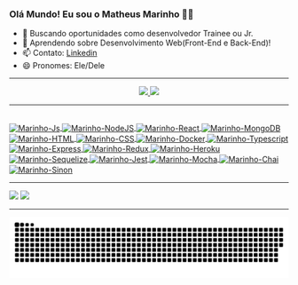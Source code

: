 ### Olá Mundo! Eu sou o Matheus Marinho 🥷🏽

- 🔭 Buscando oportunidades como desenvolvedor Trainee ou Jr.
- 🌱 Aprendendo sobre Desenvolvimento Web(Front-End e Back-End)!
- 📫 Contato: [Linkedin](https://www.linkedin.com/in/matheus-marinhodsp/)
- 😄 Pronomes: Ele/Dele
<hr />
<div align="center">
  <a href="https://github.com/matheusnff85">
  <img height="150em" src="https://github-readme-stats.vercel.app/api?username=matheusnff85&show_icons=true&theme=vision-friendly-dark&include_all_commits=false&count_private=true"/>
  <img height="150em" src="https://github-readme-stats.vercel.app/api/top-langs/?username=matheusnff85&layout=compact&langs_count=7&theme=vision-friendly-dark"/>
</div>
<hr />
<div style="display: inline_block"><br>
  <img align="center" alt="Marinho-Js" height="35" width="100" src="https://img.shields.io/badge/JavaScript-F7DF1E?style=for-the-badge&logo=javascript&logoColor=black">

  <img align="center" alt="Marinho-NodeJS" height="35" width="100" src="https://img.shields.io/badge/Node.js-43853D?style=for-the-badge&logo=node.js&logoColor=white">

  <img align="center" alt="Marinho-React" height="35" width="100" src="https://camo.githubusercontent.com/533da8800843b57b91a3227ce7d151ca865a0eeaae675715e209c0092314fa96/68747470733a2f2f696d672e736869656c64732e696f2f62616467652f2d52656163742d3435623864383f7374796c653d666c61742d737175617265266c6f676f3d7265616374266c6f676f436f6c6f723d7768697465">

  <img align="center" alt="Marinho-MongoDB" height="35" width="100" src="https://img.shields.io/badge/mongodb-323330?style=for-the-badge&logo=mongodb">

  <img align="center" alt="Marinho-HTML" height="35" width="100" src="https://img.shields.io/badge/HTML-239120?style=for-the-badge&logo=html5&logoColor=white">

  <img align="center" alt="Marinho-CSS" height="35" width="100" src="https://img.shields.io/badge/CSS-239120?&style=for-the-badge&logo=css3&logoColor=white">

  <img align="center" alt="Marinho-Docker" height="35" width="100" src="https://camo.githubusercontent.com/4d015bf250194995d899a5d2b90babf1afc4458c1589b93e58fdfa4119749a49/68747470733a2f2f696d672e736869656c64732e696f2f62616467652f2d446f636b65722d3436613266313f7374796c653d666c61742d737175617265266c6f676f3d646f636b6572266c6f676f436f6c6f723d7768697465">

  <img align="center" alt="Marinho-Typescript" height="35" width="100" src="https://img.shields.io/badge/TypeScript-007ACC?style=for-the-badge&logo=typescript&logoColor=white">

  <img align="center" alt="Marinho-Express" height="35" width="100" src="https://img.shields.io/badge/Express.js-404D59?style=for-the-badge">

  <img align="center" alt="Marinho-Redux" height="35" width="100" src="https://img.shields.io/badge/Redux-593D88?style=for-the-badge&logo=redux&logoColor=white">

  <img align="center" alt="Marinho-Heroku" height="35" width="100" src="https://img.shields.io/badge/Heroku-430098?style=for-the-badge&logo=heroku&logoColor=white">

  <img align="center" alt="Marinho-Sequelize" height="35" width="100" src="https://img.shields.io/badge/sequelize-323330?style=for-the-badge&logo=sequelize&logoColor=blue">

  <img align="center" alt="Marinho-Jest" height="35" width="100" src="https://img.shields.io/badge/Jest-323330?style=for-the-badge&logo=Jest&logoColor=white">

  <img align="center" alt="Marinho-Mocha" height="35" width="100" src="https://img.shields.io/badge/mocha.js-323330?style=for-the-badge&logo=mocha&logoColor=Brown">

  <img align="center" alt="Marinho-Chai" height="35" width="100" src="https://img.shields.io/badge/chai.js-323330?style=for-the-badge&logo=chai&logoColor=red">

  <img align="center" alt="Marinho-Sinon" height="35" width="100" src="https://img.shields.io/badge/sinon.js-323330?style=for-the-badge&logo=sinon">

</div>
<hr />
<div> 
  <a href = "mailto:matheus.marinhodsp@gmail.com"><img src="https://img.shields.io/badge/-Gmail-%23333?style=for-the-badge&logo=gmail&logoColor=white" target="_blank"></a>
  <a href="https://www.linkedin.com/in/matheus-marinhodsp/" target="_blank"><img src="https://img.shields.io/badge/-LinkedIn-%230077B5?style=for-the-badge&logo=linkedin&logoColor=white" target="_blank"></a>
</div>
<hr />
<div>

  ![GitHub Snake dark](https://github.com/matheusnff85/matheusnff85/blob/output/github-contribution-grid-snake-dark.svg?palette=github-dark)
 
</div>
